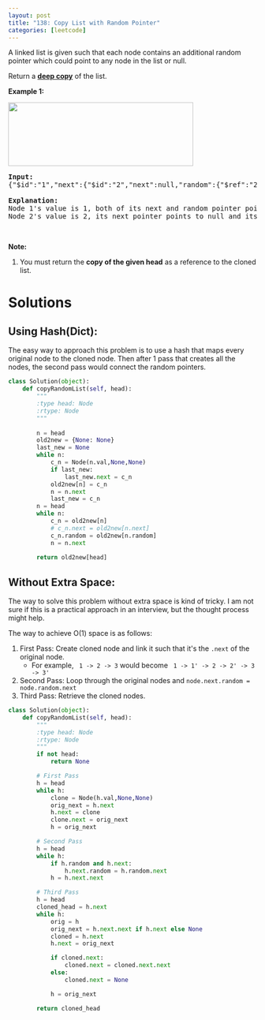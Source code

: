 ```yaml
---
layout: post
title: "138: Copy List with Random Pointer"
categories: [leetcode]
---
```


<p>A linked list is given such that each node contains an additional random pointer which could point to any node in the list or null.</p>

<p>Return a <a href="https://en.wikipedia.org/wiki/Object_copying#Deep_copy" target="_blank"><strong>deep copy</strong></a> of the list.</p>

<!--more-->

<p><strong>Example 1:</strong></p>

<p><strong><img alt="" src="https://discuss.leetcode.com/uploads/files/1470150906153-2yxeznm.png" style="width: 375px; height: 129px;" /></strong></p>

<pre>
<strong>Input:
</strong><span id="example-input-1-1">{&quot;$id&quot;:&quot;1&quot;,&quot;next&quot;:{&quot;$id&quot;:&quot;2&quot;,&quot;next&quot;:null,&quot;random&quot;:{&quot;$ref&quot;:&quot;2&quot;},&quot;val&quot;:2},&quot;random&quot;:{&quot;$ref&quot;:&quot;2&quot;},&quot;val&quot;:1}
</span>
<b>Explanation:
</b>Node 1&#39;s value is 1, both of its next and random pointer points to Node 2.
Node 2&#39;s value is 2, its next pointer points to null and its random pointer points to itself.
</pre>

<p>&nbsp;</p>

<p><strong>Note:</strong></p>

<ol>
	<li>You must return the <strong>copy of the given head</strong>&nbsp;as a reference to the cloned list.</li>
</ol>

# Solutions

## Using Hash(Dict):

The easy way to approach this problem is to use a hash that maps every original node to the cloned node.  Then after 1 pass that creates all the nodes, the second pass would connect the random pointers.

```python
class Solution(object):
    def copyRandomList(self, head):
        """
        :type head: Node
        :rtype: Node
        """
        
        n = head
        old2new = {None: None}
        last_new = None
        while n:
            c_n = Node(n.val,None,None)
            if last_new:
                last_new.next = c_n
            old2new[n] = c_n
            n = n.next
            last_new = c_n
        n = head
        while n:
            c_n = old2new[n]
            # c_n.next = old2new[n.next]
            c_n.random = old2new[n.random]
            n = n.next
            
        return old2new[head]
```

## Without Extra Space:

The way to solve this problem without extra space is kind of tricky.  I am not sure if this is a practical approach in an interview, but the thought process might help.

The way to achieve O(1) space is as follows:
1. First Pass: Create cloned node and link it such that it's the `.next` of the original node.
    * For example, ` 1 -> 2 -> 3` would become ` 1 -> 1' -> 2 -> 2' -> 3 -> 3'` 
2. Second Pass: Loop through the original nodes and `node.next.random = node.random.next`
3. Third Pass: Retrieve the cloned nodes.

```python
class Solution(object):
    def copyRandomList(self, head):
        """
        :type head: Node
        :rtype: Node
        """
        if not head:
            return None

        # First Pass
        h = head
        while h:
            clone = Node(h.val,None,None)
            orig_next = h.next
            h.next = clone
            clone.next = orig_next
            h = orig_next

        # Second Pass
        h = head
        while h:
            if h.random and h.next:
                h.next.random = h.random.next
            h = h.next.next

        # Third Pass
        h = head
        cloned_head = h.next
        while h:
            orig = h
            orig_next = h.next.next if h.next else None
            cloned = h.next
            h.next = orig_next

            if cloned.next:
                cloned.next = cloned.next.next
            else:
                cloned.next = None

            h = orig_next

        return cloned_head
```



